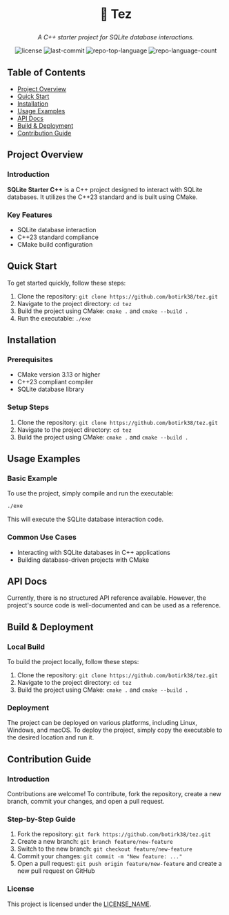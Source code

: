 # <p align="center">🚀 Tez
</p>

<p align="center">
    <em>A C++ starter project for SQLite database interactions.</em>
</p>

<p align="center">
 <img src="https://img.shields.io/github/license/botirk38/tez?style=default&logo=opensourceinitiative&logoColor=white&color=0080ff" alt="license">
 <img src="https://img.shields.io/github/last-commit/botirk38/tez?style=default&logo=git&logoColor=white&color=0080ff" alt="last-commit">
 <img src="https://img.shields.io/github/languages/top/botirk38/tez?style=default&color=0080ff" alt="repo-top-language">
 <img src="https://img.shields.io/github/languages/count/botirk38/tez?style=default&color=0080ff" alt="repo-language-count">
</p>

## Table of Contents
- [Project Overview](#project-overview)
- [Quick Start](#quick-start)
- [Installation](#installation)
- [Usage Examples](#usage-examples)
- [API Docs](#api-docs)
- [Build & Deployment](#build--deployment)
- [Contribution Guide](#contribution-guide)

## Project Overview
### Introduction
**SQLite Starter C++** is a C++ project designed to interact with SQLite databases. It utilizes the C++23 standard and is built using CMake.

### Key Features
- SQLite database interaction
- C++23 standard compliance
- CMake build configuration

## Quick Start
To get started quickly, follow these steps:
1. Clone the repository: `git clone https://github.com/botirk38/tez.git`
2. Navigate to the project directory: `cd tez`
3. Build the project using CMake: `cmake .` and `cmake --build .`
4. Run the executable: `./exe`

## Installation
### Prerequisites
- CMake version 3.13 or higher
- C++23 compliant compiler
- SQLite database library

### Setup Steps
1. Clone the repository: `git clone https://github.com/botirk38/tez.git`
2. Navigate to the project directory: `cd tez`
3. Build the project using CMake: `cmake .` and `cmake --build .`

## Usage Examples
### Basic Example
To use the project, simply compile and run the executable:
```bash
./exe
```
This will execute the SQLite database interaction code.

### Common Use Cases
- Interacting with SQLite databases in C++ applications
- Building database-driven projects with CMake

## API Docs
Currently, there is no structured API reference available. However, the project's source code is well-documented and can be used as a reference.

## Build & Deployment
### Local Build
To build the project locally, follow these steps:
1. Clone the repository: `git clone https://github.com/botirk38/tez.git`
2. Navigate to the project directory: `cd tez`
3. Build the project using CMake: `cmake .` and `cmake --build .`

### Deployment
The project can be deployed on various platforms, including Linux, Windows, and macOS. To deploy the project, simply copy the executable to the desired location and run it.

## Contribution Guide
### Introduction
Contributions are welcome! To contribute, fork the repository, create a new branch, commit your changes, and open a pull request.

### Step-by-Step Guide
1. Fork the repository: `git fork https://github.com/botirk38/tez.git`
2. Create a new branch: `git branch feature/new-feature`
3. Switch to the new branch: `git checkout feature/new-feature`
4. Commit your changes: `git commit -m "New feature: ..."`
5. Open a pull request: `git push origin feature/new-feature` and create a new pull request on GitHub

### License
This project is licensed under the [LICENSE_NAME](LICENSE_LINK).
